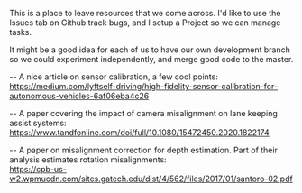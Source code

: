 

This is a place to leave resources that we come across. I'd like to use the Issues tab on Github track bugs, and I setup a Project so we can manage tasks. 

It might be a good idea for each of us to have our own development branch so we could experiment independently, and merge good code to the master. 


-- A nice article on sensor calibration, a few cool points: 
https://medium.com/lyftself-driving/high-fidelity-sensor-calibration-for-autonomous-vehicles-6af06eba4c26

-- A paper covering the impact of camera misalignment on lane keeping assist systems:
https://www.tandfonline.com/doi/full/10.1080/15472450.2020.1822174

-- A paper on misalignment correction for depth estimation. Part of their analysis estimates rotation misalignments:   
https://cpb-us-w2.wpmucdn.com/sites.gatech.edu/dist/4/562/files/2017/01/santoro-02.pdf
